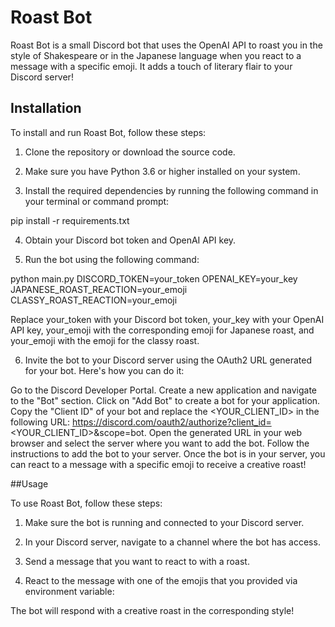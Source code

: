 # Roast Bot

Roast Bot is a small Discord bot that uses the OpenAI API to roast you in the style of Shakespeare or in the Japanese language when you react to a message with a specific emoji. It adds a touch of literary flair to your Discord server!

## Installation

To install and run Roast Bot, follow these steps:

1. Clone the repository or download the source code.

2. Make sure you have Python 3.6 or higher installed on your system.

3. Install the required dependencies by running the following command in your terminal or command prompt:

pip install -r requirements.txt

4. Obtain your Discord bot token and OpenAI API key.

5. Run the bot using the following command:

python main.py DISCORD_TOKEN=your_token OPENAI_KEY=your_key JAPANESE_ROAST_REACTION=your_emoji CLASSY_ROAST_REACTION=your_emoji

Replace your_token with your Discord bot token, your_key with your OpenAI API key, your_emoji with the corresponding emoji for Japanese roast, and your_emoji with the emoji for the classy roast.

6. Invite the bot to your Discord server using the OAuth2 URL generated for your bot. Here's how you can do it:

Go to the Discord Developer Portal.
Create a new application and navigate to the "Bot" section.
Click on "Add Bot" to create a bot for your application.
Copy the "Client ID" of your bot and replace the <YOUR_CLIENT_ID> in the following URL: https://discord.com/oauth2/authorize?client_id=<YOUR_CLIENT_ID>&scope=bot.
Open the generated URL in your web browser and select the server where you want to add the bot. Follow the instructions to add the bot to your server.
Once the bot is in your server, you can react to a message with a specific emoji to receive a creative roast!

##Usage

To use Roast Bot, follow these steps:

1. Make sure the bot is running and connected to your Discord server.

2. In your Discord server, navigate to a channel where the bot has access.

3. Send a message that you want to react to with a roast.

4. React to the message with one of the emojis that you provided via environment variable:

The bot will respond with a creative roast in the corresponding style!
